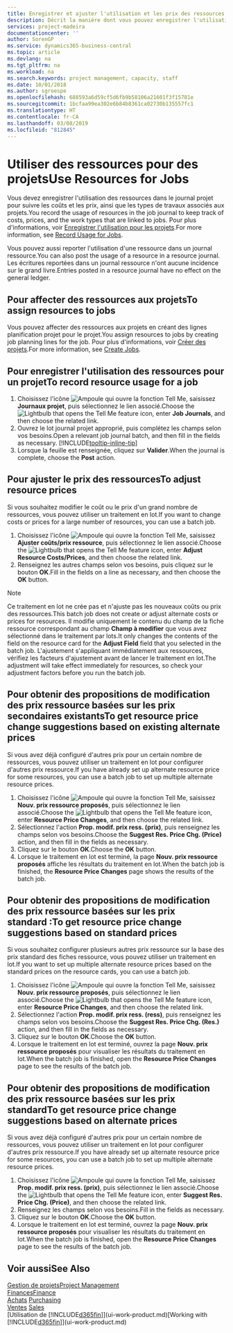 ```yaml
---
title: Enregistrer et ajuster l'utilisation et les prix des ressources| Microsoft Docs
description: Décrit la manière dont vous pouvez enregistrer l'utilisation ou la consommation ressource associée à un projet, de garder la trace et de gérer les coûts, les prix, ainsi que les types de travaux.
services: project-madeira
documentationcenter: ''
author: SorenGP
ms.service: dynamics365-business-central
ms.topic: article
ms.devlang: na
ms.tgt_pltfrm: na
ms.workload: na
ms.search.keywords: project management, capacity, staff
ms.date: 10/01/2018
ms.author: sgroespe
ms.openlocfilehash: 688593a6d59cf5d6fb9b58106a21601f3f15781e
ms.sourcegitcommit: 1bcfaa99ea302e6b84b8361ca02730b135557fc1
ms.translationtype: HT
ms.contentlocale: fr-CA
ms.lasthandoff: 03/08/2019
ms.locfileid: "812845"
---
```

# <a name="use-resources-for-jobs"></a><span data-ttu-id="84bc2-103">Utiliser des ressources pour des projets</span><span class="sxs-lookup"><span data-stu-id="84bc2-103">Use Resources for Jobs</span></span>
<span data-ttu-id="84bc2-104">Vous devez enregistrer l'utilisation des ressources dans le journal projet pour suivre les coûts et les prix, ainsi que les types de travaux associés aux projets.</span><span class="sxs-lookup"><span data-stu-id="84bc2-104">You record the usage of resources in the job journal to keep track of costs, prices, and the work types that are linked to jobs.</span></span> <span data-ttu-id="84bc2-105">Pour plus d'informations, voir [Enregistrer l'utilisation pour les projets](projects-how-record-job-usage.md).</span><span class="sxs-lookup"><span data-stu-id="84bc2-105">For more information, see [Record Usage for Jobs](projects-how-record-job-usage.md).</span></span>

<span data-ttu-id="84bc2-106">Vous pouvez aussi reporter l'utilisation d'une ressource dans un journal ressource.</span><span class="sxs-lookup"><span data-stu-id="84bc2-106">You can also post the usage of a resource in a resource journal.</span></span> <span data-ttu-id="84bc2-107">Les écritures reportées dans un journal ressource n'ont aucune incidence sur le grand livre.</span><span class="sxs-lookup"><span data-stu-id="84bc2-107">Entries posted in a resource journal have no effect on the general ledger.</span></span>

## <a name="to-assign-resources-to-jobs"></a><span data-ttu-id="84bc2-108">Pour affecter des ressources aux projets</span><span class="sxs-lookup"><span data-stu-id="84bc2-108">To assign resources to jobs</span></span>
<span data-ttu-id="84bc2-109">Vous pouvez affecter des ressources aux projets en créant des lignes planification projet pour le projet.</span><span class="sxs-lookup"><span data-stu-id="84bc2-109">You assign resources to jobs by creating job planning lines for the job.</span></span> <span data-ttu-id="84bc2-110">Pour plus d'informations, voir [Créer des projets](projects-how-create-jobs.md).</span><span class="sxs-lookup"><span data-stu-id="84bc2-110">For more information, see [Create Jobs](projects-how-create-jobs.md).</span></span>

## <a name="to-record-resource-usage-for-a-job"></a><span data-ttu-id="84bc2-111">Pour enregistrer l'utilisation des ressources pour un projet</span><span class="sxs-lookup"><span data-stu-id="84bc2-111">To record resource usage for a job</span></span>
1. <span data-ttu-id="84bc2-112">Choisissez l'icône ![Ampoule qui ouvre la fonction Tell Me](media/ui-search/search_small.png "Dites-moi ce que vous voulez faire"), saisissez **Journaux projet**, puis sélectionnez le lien associé.</span><span class="sxs-lookup"><span data-stu-id="84bc2-112">Choose the ![Lightbulb that opens the Tell Me feature](media/ui-search/search_small.png "Tell me what you want to do") icon, enter **Job Journals**, and then choose the related link.</span></span>
2. <span data-ttu-id="84bc2-113">Ouvrez le lot journal projet approprié, puis complétez les champs selon vos besoins.</span><span class="sxs-lookup"><span data-stu-id="84bc2-113">Open a relevant job journal batch, and then fill in the fields as necessary.</span></span> [!INCLUDE[tooltip-inline-tip](includes/tooltip-inline-tip_md.md)]
3. <span data-ttu-id="84bc2-114">Lorsque la feuille est renseignée, cliquez sur **Valider**.</span><span class="sxs-lookup"><span data-stu-id="84bc2-114">When the journal is complete, choose the **Post** action.</span></span>

## <a name="to-adjust-resource-prices"></a><span data-ttu-id="84bc2-115">Pour ajuster le prix des ressources</span><span class="sxs-lookup"><span data-stu-id="84bc2-115">To adjust resource prices</span></span>
<span data-ttu-id="84bc2-116">Si vous souhaitez modifier le coût ou le prix d'un grand nombre de ressources, vous pouvez utiliser un traitement en lot.</span><span class="sxs-lookup"><span data-stu-id="84bc2-116">If you want to change costs or prices for a large number of resources, you can use a batch job.</span></span>  

1. <span data-ttu-id="84bc2-117">Choisissez l'icône ![Ampoule qui ouvre la fonction Tell Me](media/ui-search/search_small.png "Dites-moi ce que vous voulez faire"), saisissez **Ajuster coûts/prix ressource**, puis sélectionnez le lien associé.</span><span class="sxs-lookup"><span data-stu-id="84bc2-117">Choose the ![Lightbulb that opens the Tell Me feature](media/ui-search/search_small.png "Tell me what you want to do") icon, enter **Adjust Resource Costs/Prices**, and then choose the related link.</span></span>
2. <span data-ttu-id="84bc2-118">Renseignez les autres champs selon vos besoins, puis cliquez sur le bouton **OK**.</span><span class="sxs-lookup"><span data-stu-id="84bc2-118">Fill in the fields on a line as necessary, and then choose the **OK** button.</span></span>

> [!NOTE]  
>   <span data-ttu-id="84bc2-119">Ce traitement en lot ne crée pas et n'ajuste pas les nouveaux coûts ou prix des ressources.</span><span class="sxs-lookup"><span data-stu-id="84bc2-119">This batch job does not create or adjust alternate costs or prices for resources.</span></span> <span data-ttu-id="84bc2-120">Il modifie uniquement le contenu du champ de la fiche ressource correspondant au champ **Champ à modifier** que vous avez sélectionné dans le traitement par lots.</span><span class="sxs-lookup"><span data-stu-id="84bc2-120">It only changes the contents of the field on the resource card for the **Adjust Field** field that you selected in the batch job.</span></span> <span data-ttu-id="84bc2-121">L'ajustement s'appliquant immédiatement aux ressources, vérifiez les facteurs d'ajustement avant de lancer le traitement en lot.</span><span class="sxs-lookup"><span data-stu-id="84bc2-121">The adjustment will take effect immediately for resources, so check your adjustment factors before you run the batch job.</span></span>

## <a name="to-get-resource-price-change-suggestions-based-on-existing-alternate-prices"></a><span data-ttu-id="84bc2-122">Pour obtenir des propositions de modification des prix ressource basées sur les prix secondaires existants</span><span class="sxs-lookup"><span data-stu-id="84bc2-122">To get resource price change suggestions based on existing alternate prices</span></span>
<span data-ttu-id="84bc2-123">Si vous avez déjà configuré d'autres prix pour un certain nombre de ressources, vous pouvez utiliser un traitement en lot pour configurer d'autres prix ressource.</span><span class="sxs-lookup"><span data-stu-id="84bc2-123">If you have already set up alternate resource price for some resources, you can use a batch job to set up multiple alternate resource prices.</span></span>

1. <span data-ttu-id="84bc2-124">Choisissez l'icône ![Ampoule qui ouvre la fonction Tell Me](media/ui-search/search_small.png "Dites-moi ce que vous voulez faire"), saisissez **Nouv. prix ressource proposés**, puis sélectionnez le lien associé.</span><span class="sxs-lookup"><span data-stu-id="84bc2-124">Choose the ![Lightbulb that opens the Tell Me feature](media/ui-search/search_small.png "Tell me what you want to do") icon, enter **Resource Price Changes**, and then choose the related link.</span></span>
2. <span data-ttu-id="84bc2-125">Sélectionnez l'action **Prop. modif. prix ress. (prix)**, puis renseignez les champs selon vos besoins.</span><span class="sxs-lookup"><span data-stu-id="84bc2-125">Choose the **Suggest Res. Price Chg. (Price)** action, and then fill in the fields as necessary.</span></span>
3. <span data-ttu-id="84bc2-126">Cliquez sur le bouton **OK**.</span><span class="sxs-lookup"><span data-stu-id="84bc2-126">Choose the **OK** button.</span></span>  
4. <span data-ttu-id="84bc2-127">Lorsque le traitement en lot est terminé, la page **Nouv. prix ressource proposés** affiche les résultats du traitement en lot.</span><span class="sxs-lookup"><span data-stu-id="84bc2-127">When the batch job is finished, the **Resource Price Changes** page shows the results of the batch job.</span></span>

## <a name="to-get-resource-price-change-suggestions-based-on-standard-prices"></a><span data-ttu-id="84bc2-128">Pour obtenir des propositions de modification des prix ressource basées sur les prix standard :</span><span class="sxs-lookup"><span data-stu-id="84bc2-128">To get resource price change suggestions based on standard prices</span></span>
<span data-ttu-id="84bc2-129">Si vous souhaitez configurer plusieurs autres prix ressource sur la base des prix standard des fiches ressource, vous pouvez utiliser un traitement en lot.</span><span class="sxs-lookup"><span data-stu-id="84bc2-129">If you want to set up multiple alternate resource prices based on the standard prices on the resource cards, you can use a batch job.</span></span>  

1. <span data-ttu-id="84bc2-130">Choisissez l'icône ![Ampoule qui ouvre la fonction Tell Me](media/ui-search/search_small.png "Dites-moi ce que vous voulez faire"), saisissez **Nouv. prix ressource proposés**, puis sélectionnez le lien associé.</span><span class="sxs-lookup"><span data-stu-id="84bc2-130">Choose the ![Lightbulb that opens the Tell Me feature](media/ui-search/search_small.png "Tell me what you want to do") icon, enter **Resource Price Changes**, and then choose the related link.</span></span>
2. <span data-ttu-id="84bc2-131">Sélectionnez l'action **Prop. modif. prix ress. (ress)**, puis renseignez les champs selon vos besoins.</span><span class="sxs-lookup"><span data-stu-id="84bc2-131">Choose the **Suggest Res. Price Chg. (Res.)** action, and then fill in the fields as necessary.</span></span>  
3. <span data-ttu-id="84bc2-132">Cliquez sur le bouton **OK**.</span><span class="sxs-lookup"><span data-stu-id="84bc2-132">Choose the **OK** button.</span></span>  
4. <span data-ttu-id="84bc2-133">Lorsque le traitement en lot est terminé, ouvrez la page **Nouv. prix ressource proposés** pour visualiser les résultats du traitement en lot.</span><span class="sxs-lookup"><span data-stu-id="84bc2-133">When the batch job is finished, open the **Resource Price Changes** page to see the results of the batch job.</span></span>

## <a name="to-get-resource-price-change-suggestions-based-on-alternate-prices"></a><span data-ttu-id="84bc2-134">Pour obtenir des propositions de modification des prix ressource basées sur les prix standard</span><span class="sxs-lookup"><span data-stu-id="84bc2-134">To get resource price change suggestions based on alternate prices</span></span>
<span data-ttu-id="84bc2-135">Si vous avez déjà configuré d'autres prix pour un certain nombre de ressources, vous pouvez utiliser un traitement en lot pour configurer d'autres prix ressource.</span><span class="sxs-lookup"><span data-stu-id="84bc2-135">If you have already set up alternate resource price for some resources, you can use a batch job to set up multiple alternate resource prices.</span></span>

1. <span data-ttu-id="84bc2-136">Choisissez l'icône ![Ampoule qui ouvre la fonction Tell Me](media/ui-search/search_small.png "Dites-moi ce que vous voulez faire"), saisissez **Prop. modif. prix ress. (prix)**, puis sélectionnez le lien associé.</span><span class="sxs-lookup"><span data-stu-id="84bc2-136">Choose the ![Lightbulb that opens the Tell Me feature](media/ui-search/search_small.png "Tell me what you want to do") icon, enter **Suggest Res. Price Chg. (Price)**, and then choose the related link.</span></span>  
2. <span data-ttu-id="84bc2-137">Renseignez les champs selon vos besoins.</span><span class="sxs-lookup"><span data-stu-id="84bc2-137">Fill in the fields as necessary.</span></span>
3. <span data-ttu-id="84bc2-138">Cliquez sur le bouton **OK**.</span><span class="sxs-lookup"><span data-stu-id="84bc2-138">Choose the **OK** button.</span></span>  
4. <span data-ttu-id="84bc2-139">Lorsque le traitement en lot est terminé, ouvrez la page **Nouv. prix ressource proposés** pour visualiser les résultats du traitement en lot.</span><span class="sxs-lookup"><span data-stu-id="84bc2-139">When the batch job is finished, open the **Resource Price Changes** page to see the results of the batch job.</span></span>

## <a name="see-also"></a><span data-ttu-id="84bc2-140">Voir aussi</span><span class="sxs-lookup"><span data-stu-id="84bc2-140">See Also</span></span>
[<span data-ttu-id="84bc2-141">Gestion de projets</span><span class="sxs-lookup"><span data-stu-id="84bc2-141">Project Management</span></span>](projects-manage-projects.md)  
[<span data-ttu-id="84bc2-142">Finances</span><span class="sxs-lookup"><span data-stu-id="84bc2-142">Finance</span></span>](finance.md)  
<span data-ttu-id="84bc2-143">[Achats](purchasing-manage-purchasing.md)       </span><span class="sxs-lookup"><span data-stu-id="84bc2-143">[Purchasing](purchasing-manage-purchasing.md)       </span></span>  
<span data-ttu-id="84bc2-144">[Ventes](sales-manage-sales.md)   </span><span class="sxs-lookup"><span data-stu-id="84bc2-144">[Sales](sales-manage-sales.md)   </span></span>  
<span data-ttu-id="84bc2-145">[Utilisation de [!INCLUDE[d365fin](includes/d365fin_md.md)]](ui-work-product.md)</span><span class="sxs-lookup"><span data-stu-id="84bc2-145">[Working with [!INCLUDE[d365fin](includes/d365fin_md.md)]](ui-work-product.md)</span></span>  
